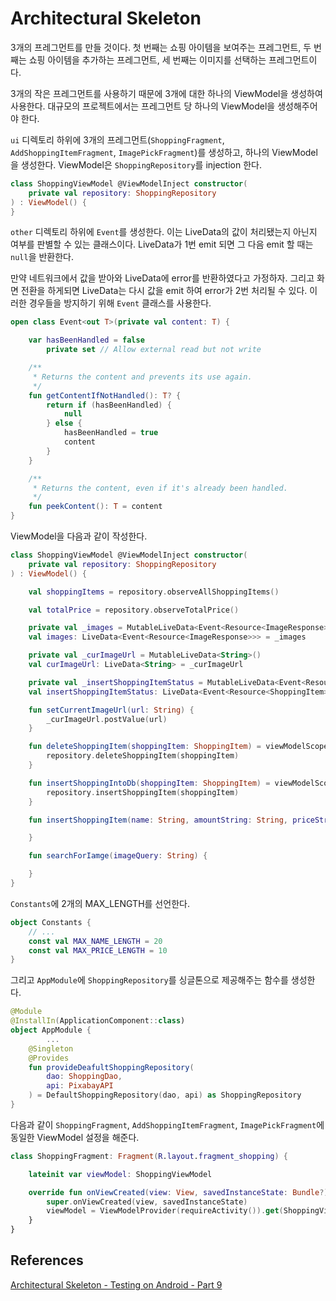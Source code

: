 # Architectural Skeleton

3개의 프레그먼트를 만들 것이다. 첫 번째는 쇼핑 아이템을 보여주는 프레그먼트, 두 번째는 쇼핑 아이템을 추가하는 프레그먼트, 세 번째는 이미지를 선택하는 프레그먼트이다.

3개의 작은 프레그먼트를 사용하기 때문에 3개에 대한 하나의 ViewModel을 생성하여 사용한다. 대규모의 프로젝트에서는 프레그먼트 당 하나의 ViewModel을 생성해주어야 한다.

`ui` 디렉토리 하위에 3개의 프레그먼트(`ShoppingFragment`, `AddShoppingItemFragment`, `ImagePickFragment`)를 생성하고, 하나의 ViewModel을 생성한다. ViewModel은 `ShoppingRepository`를 injection 한다.

```kotlin
class ShoppingViewModel @ViewModelInject constructor(
    private val repository: ShoppingRepository
) : ViewModel() {
}
```

`other` 디렉토리 하위에 `Event`를 생성한다. 이는 LiveData의 값이 처리됐는지 아닌지 여부를 판별할 수 있는 클래스이다. LiveData가 1번 emit 되면 그 다음 emit 할 때는 `null`을 반환한다.

만약 네트워크에서 값을 받아와 LiveData에 error를 반환하였다고 가정하자. 그리고 화면 전환을 하게되면 LiveData는 다시 값을 emit 하여 error가 2번 처리될 수 있다. 이러한 경우들을 방지하기 위해 `Event` 클래스를 사용한다.

```kotlin
open class Event<out T>(private val content: T) {

    var hasBeenHandled = false
        private set // Allow external read but not write

    /**
     * Returns the content and prevents its use again.
     */
    fun getContentIfNotHandled(): T? {
        return if (hasBeenHandled) {
            null
        } else {
            hasBeenHandled = true
            content
        }
    }

    /**
     * Returns the content, even if it's already been handled.
     */
    fun peekContent(): T = content
}
```

ViewModel을 다음과 같이 작성한다.

```kotlin
class ShoppingViewModel @ViewModelInject constructor(
    private val repository: ShoppingRepository
) : ViewModel() {

    val shoppingItems = repository.observeAllShoppingItems()

    val totalPrice = repository.observeTotalPrice()

    private val _images = MutableLiveData<Event<Resource<ImageResponse>>>()
    val images: LiveData<Event<Resource<ImageResponse>>> = _images

    private val _curImageUrl = MutableLiveData<String>()
    val curImageUrl: LiveData<String> = _curImageUrl

    private val _insertShoppingItemStatus = MutableLiveData<Event<Resource<ShoppingItem>>>()
    val insertShoppingItemStatus: LiveData<Event<Resource<ShoppingItem>>> = _insertShoppingItemStatus

    fun setCurrentImageUrl(url: String) {
        _curImageUrl.postValue(url)
    }

    fun deleteShoppingItem(shoppingItem: ShoppingItem) = viewModelScope.launch {
        repository.deleteShoppingItem(shoppingItem)
    }

    fun insertShoppingIntoDb(shoppingItem: ShoppingItem) = viewModelScope.launch {
        repository.insertShoppingItem(shoppingItem)
    }

    fun insertShoppingItem(name: String, amountString: String, priceString: String) {

    }

    fun searchForIamge(imageQuery: String) {

    }
}
```

`Constants`에 2개의 MAX_LENGTH를 선언한다.

```kotlin
object Constants {
    // ...
    const val MAX_NAME_LENGTH = 20
    const val MAX_PRICE_LENGTH = 10
}
```

그리고 `AppModule`에 `ShoppingRepository`를 싱글톤으로 제공해주는 함수를 생성한다.

```kotlin
@Module
@InstallIn(ApplicationComponent::class)
object AppModule {
		...
    @Singleton
    @Provides
    fun provideDeafultShoppingRepository(
        dao: ShoppingDao,
        api: PixabayAPI
    ) = DefaultShoppingRepository(dao, api) as ShoppingRepository
}
```

다음과 같이 `ShoppingFragment`, `AddShoppingItemFragment`, `ImagePickFragment`에 동일한 ViewModel 설정을 해준다.

```kotlin
class ShoppingFragment: Fragment(R.layout.fragment_shopping) {

    lateinit var viewModel: ShoppingViewModel

    override fun onViewCreated(view: View, savedInstanceState: Bundle?) {
        super.onViewCreated(view, savedInstanceState)
        viewModel = ViewModelProvider(requireActivity()).get(ShoppingViewModel::class.java)
    }
}
```

## References

[Architectural Skeleton - Testing on Android - Part 9](https://www.youtube.com/watch?v=x2WahC3N_Yw&list=PLQkwcJG4YTCSYJ13G4kVIJ10X5zisB2Lq&index=9)
